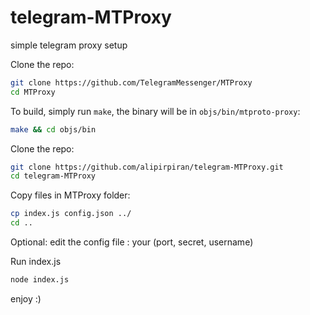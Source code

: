 # telegram-MTProxy
simple telegram proxy setup

Clone the repo:
```bash
git clone https://github.com/TelegramMessenger/MTProxy
cd MTProxy
```
To build, simply run `make`, the binary will be in `objs/bin/mtproto-proxy`:

```bash
make && cd objs/bin
```

Clone the repo:
```bash
git clone https://github.com/alipirpiran/telegram-MTProxy.git
cd telegram-MTProxy
```

Copy files in MTProxy folder:
```bash
cp index.js config.json ../
cd ..
```

Optional: edit the config file : your (port, secret, username)

Run index.js
```bash
node index.js
```

enjoy :)
